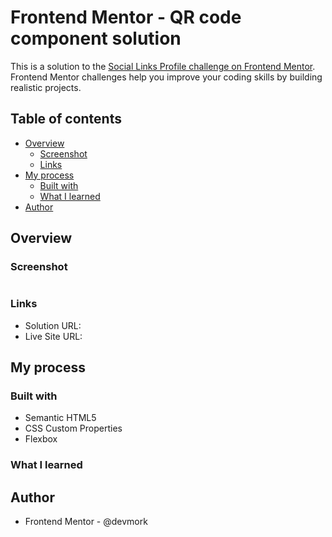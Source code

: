 # Frontend Mentor - QR code component solution

This is a solution to the [Social Links Profile challenge on Frontend Mentor](https://www.frontendmentor.io/challenges/qr-code-component-iux_sIO_H). Frontend Mentor challenges help you improve your coding skills by building realistic projects. 

## Table of contents

- [Overview](#overview)
  - [Screenshot](#screenshot)
  - [Links](#links)
- [My process](#my-process)
  - [Built with](#built-with)
  - [What I learned](#what-i-learned)
- [Author](#author)




## Overview


### Screenshot

![]()

### Links

- Solution URL: 
- Live Site URL: 

## My process

### Built with

- Semantic HTML5 
- CSS Custom Properties
- Flexbox


### What I learned



## Author

- Frontend Mentor - @devmork




